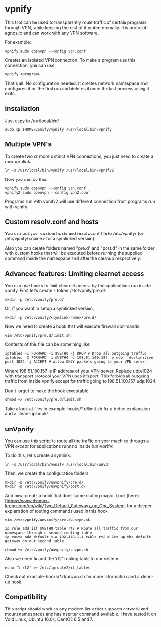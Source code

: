 vpnify
==

This tool can be used to transparently route traffic of certain programs through VPN, while keeping the rest of it routed normally. It is protocol-agnostic and can work with any VPN software.

For example:

    vpnify sudo openvpn --config vpn.conf

Creates an isolated VPN connection. To make a program use this connection, you can use

    vpnify <program>

That's all. No configuration needed. It creates network namespace and configures it on the first run and deletes it once the last process using it exits.

Installation
--

Just copy to /usr/local/bin/

    sudo cp $HOME/vpnify/vpnify /usr/local/bin/vpnify

Multiple VPN's
--
To create two or more distinct VPN connections, you just need to create a new symlink.

    ln -s /usr/local/bin/vpnify /usr/local/bin/vpnify2

Now you can do this:

    vpnify sudo openvpn --config vpn.conf
    vpnify2 sudo openvpn --config vpn2.conf

Programs run with vpnify2 will use different connection from programs run with vpnify.

Custom resolv.conf and hosts
--

You can put your custom hosts and resolv.conf file to /etc/vpnify/ (or /etc/vpnify/\<name\> for a symlinked version). 

Also you can create folders named "pre.d" and "post.d" in the same folder with custom hooks that will be executed before running the supplied command inside the namespace and after the cleanup respectively.

Advanced features: Limiting clearnet access
--
You can use hooks to limit clearnet access by the applications run inside vpnify. First let's create a folder /etc/vpnify/pre.d/:

    mkdir -p /etc/vpnify/pre.d/

Or, if you want to setup a symlinked version,

    mkdir -p /etc/vpnify/<symlink-name>/pre.d/

Now we need to create a hook that will execute firewall commands:

    vim /etc/vpnify/pre.d/limit.sh

Contents of this file can be something like:

    iptables -I FORWARD -i $VETH0 -j DROP # Drop all outgoing traffic
    iptables -I FORWARD -i $VETH0 -d 198.51.100.157 -p udp --destination-port 1024 -j ACCEPT # Allow ONLY packets going to your VPN server

Where 198.51.100.157 is IP address of your VPN server. Replace udp/1024 with transport protocol your VPN uses it's port.
This forbids all outgoing traffic from inside vpnify except for traffic going to 198.51.100.157 udp:1024.

Don't forget to make the hook executable!

    chmod +x /etc/vpnify/pre.d/limit.sh


Take a look at files in example-hooks/\*.d/limit.sh for a better explanation and a clean-up hook!

unVpnify
---
You can use this script to route all the traffic on your machine through a VPN *except* for applications running inside (un)vpnify!

To do this, let's create a symlink:

    ln -s /usr/local/bin/vpnify /usr/local/bin/unvpn

Then, we create the configuration folders

    mkdir -p /etc/vpnify/unvpnify/pre.d/
    mkdir -p /etc/vpnify/unvpnify/post.d/

And now, create a hook that does some routing magic. Look (here)[https://www.thomas-krenn.com/en/wiki/Two_Default_Gateways_on_One_System] for a deeper explanation of routing commands used in this hook.

    vim /etc/vpnify/unvpnify/pre.d/unvpn.sh

    ip rule add iif $VETH0 table rt2 # Route all traffic from our namespace through a second routing table
    ip route add default via 192.168.1.1 table rt2 # Set up the default gateway on our second table

    chmod +x /etc/vpnify/unvpnify/unvpn.sh

Also we need to add the 'rt2' routing table to our system:

    echo '1 rt2' >> /etc/iproute2/rt_tables

Check out example-hooks/\*.d/unvpn.sh for more information and a clean-up hook.

Compatibility
--

This script should work on any modern linux that supports network and mount namespaces and has nsenter command available. I have tested it on Void Linux, Ubuntu 16.04, CentOS 6.5 and 7.
